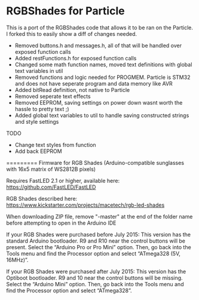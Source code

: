 RGBShades for Particle
=========

This is a port of the RGBShades code that allows it to be ran on the Particle. I forked this to easily show a diff of changes needed.

- Removed buttons.h and messages.h, all of that will be handled over exposed function calls
- Added restFunctions.h for exposed function calls
- Changed some math function names, moved text definitions with global text variables in util
- Removed functions and logic needed for PROGMEM. Particle is STM32 and does not have seperate program and data memory like AVR
- Added bitRead definition, not native to Particle
- Removed seperate text effects
- Removed EEPROM, saving settings on power down wasnt worth the hassle to pretty text ;)
- Added global text variables to util to handle saving constructed strings and style settings

TODO
- Change text styles from function
- Add back EEPROM

=========
Firmware for RGB Shades (Arduino-compatible sunglasses with 16x5 matrix of WS2812B pixels)

Requires FastLED 2.1 or higher, available here: https://github.com/FastLED/FastLED

RGB Shades described here: https://www.kickstarter.com/projects/macetech/rgb-led-shades

When downloading ZIP file, remove "-master" at the end of the folder name before attempting
to open in the Arduino IDE

If your RGB Shades were purchased before July 2015:
This version has the standard Arduino bootloader. R9 and R10 near the control buttons will be present.
Select the “Arduino Pro or Pro Mini” option. Then, go back into the Tools menu and find the Processor option and select “ATmega328 (5V, 16MHz)”.

If your RGB Shades were purchased after July 2015:
This version has the Optiboot bootloader. R9 and 10 near the control buttons will be missing.
Select the “Arduino Mini” option. Then, go back into the Tools menu and find the Processor option and select “ATmega328”.
